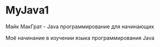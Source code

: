 # MyJava1

Майк МакГрат - Java программирование для начинающих

Моё начинание в изучении языка программирования Java

